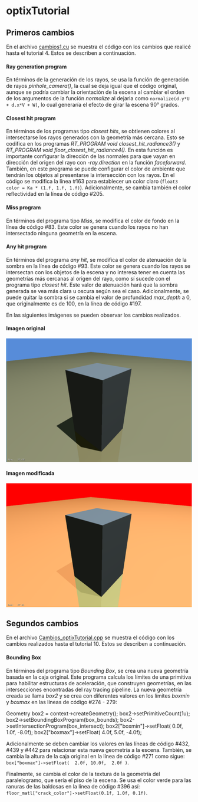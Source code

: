 # optixTutorial

## Primeros cambios

En el archivo [cambios1.cu](https://github.com/wilmerodriguez/optixTutorial/blob/master/cambios1.cu) se muestra el código con los cambios que realicé hasta el tutorial 4. Estos se describen a continuación.

#### Ray generation program  

En términos de la generación de los rayos, se usa la función de generación de rayos *pinhole_camera()*, la cual se deja igual que el código original, aunque se podría cambiar la orientación de la escena al cambiar el orden de los argumentos de la función *normalize* al dejarla como `normalize(d.y*U + d.x*V + W)`, lo cual generaría el efecto de girar la escena 90° grados.


#### Closest hit program

En términos de los programas tipo *closest hits*, se obtienen colores al intersectarse los rayos generados con la geometría más cercana. Esto se codifica en los programas *RT_PROGRAM void closest_hit_radiance3()* y *RT_PROGRAM void floor_closest_hit_radiance4()*. En esta función es importante configurar la dirección de las normales para que vayan en dirección del origen del rayo con *-ray.direction* en la función *faceforward*. También, en este programa se puede configurar el color de ambiente que tendrán los objetos al presentarse la intersección con los rayos. En el código se modifica la línea #163 para establecer un color claro (`float3 color = Ka * (1.f, 1.f, 1.f)`). Adicionalmente, se cambia también el color reflectividad en la línea de código #205. 

#### Miss program

En términos del programa tipo *Miss*, se modifica el color de fondo en la línea de código #83. Este color se genera cuando los rayos no han intersectado ninguna geometría en la escena.

#### Any hit program

En términos del programa *any hit*, se modifica el color de atenuación de la sombra en la línea de código #93. Este color se genera cuando los rayos se intersectan con los objetos de la escena y no interesa tener en cuenta las geometrías más cercanas al origen del rayo, como sí sucede con el programa tipo *closest hit*. Este valor de atenuación hará que la sombra generada se vea más clara u oscura según sea el caso. Adicionalmente, se puede quitar la sombra si se cambia el valor de profundidad *max_depth* a 0, que originalmente es de 100, en la línea de código #197. 

En las siguientes imágenes se pueden observar los cambios realizados.

#### Imagen original
![imagen original](https://github.com/wilmerodriguez/optixTutorial/blob/master/original.PNG)

#### Imagen modificada
![imagen modificada](https://github.com/wilmerodriguez/optixTutorial/blob/master/modificada.PNG)

## Segundos cambios

En el archivo [Cambios_optixTutorial.cpp](https://github.com/wilmerodriguez/optixTutorial/blob/master/Cambios_optixTutorial.cpp) se muestra el código con los cambios realizados hasta el tutorial 10. Estos se describen a continuación.


#### Bounding Box

En términos del programa tipo *Bounding Box*, se crea una nueva geometría basada en la caja original. Este programa calcula los límites de una primitiva para habilitar estructuras de aceleración, que construyen geometrías, en las intersecciones encontradas del ray tracing pipeline. La nueva geometría creada se llama *box2* y se crea con diferentes valores en los límites *boxmin* y *boxmax* en las líneas de código #274 - 279:

  Geometry box2 = context->createGeometry();
  box2->setPrimitiveCount(1u);
  box2->setBoundingBoxProgram(box_bounds);
  box2->setIntersectionProgram(box_intersect);
  box2["boxmin"]->setFloat( 0.0f, 1.0f, -8.0f);
  box2["boxmax"]->setFloat( 4.0f, 5.0f, -4.0f);
	
	
	
  
	
  

Adicionalmente se deben cambiar los valores en las líneas de código #432, #439 y #442 para relacionar esta nueva geometría a la escena. También, se cambia la altura de la caja original en la línea de código #271 como sigue: `box["boxmax"]->setFloat(  2.0f, 10.0f,  2.0f )`.

Finalmente, se cambia el color de la textura de la geometría del paralelogramo, que sería el piso de la escena. Se usa el color verde para las ranuras de las baldosas en la línea de código #396 así: `floor_matl["crack_color"]->setFloat(0.1f, 1.0f, 0.1f)`.

